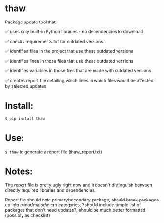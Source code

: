 # thaw
Package update tool that:

✅  uses only built-in Python libraries - no dependencies to download

✅  checks requirements.txt for outdated versions

✅  identifies files in the project that use these outdated versions

✅  identifies lines in those files that use these outdated versions

✅  identifies variables in those files that are made with outdated versions

✅  creates report file detailing which lines in which files would be affected by selected updates

# Install:
```$ pip install thaw```

# Use:
```$ thaw``` to generate a report file (thaw_report.txt)

# Notes:
The report file is pretty ugly right now and it doesn't distinguish between directly required libraries and dependencies. 

Report file should note primary/secondary package, ~~should break packages up into minor/major/micro categories,~~ ?should include simple list of packages that don't need updates?, should be much better formatted (possibly as checklist)
